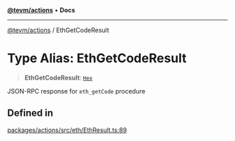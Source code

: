 [**@tevm/actions**](../README.md) • **Docs**

***

[@tevm/actions](../globals.md) / EthGetCodeResult

# Type Alias: EthGetCodeResult

> **EthGetCodeResult**: [`Hex`](Hex.md)

JSON-RPC response for `eth_getCode` procedure

## Defined in

[packages/actions/src/eth/EthResult.ts:89](https://github.com/qbzzt/tevm-monorepo/blob/main/packages/actions/src/eth/EthResult.ts#L89)
